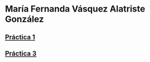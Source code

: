 # **María Fernanda Vásquez Alatriste González**

## [Práctica 1](./práctica_1.md)

## [Práctica 3](https://github.com/spacewaffle02/Pr-ctica3_LenguajesInterpretados.git)
